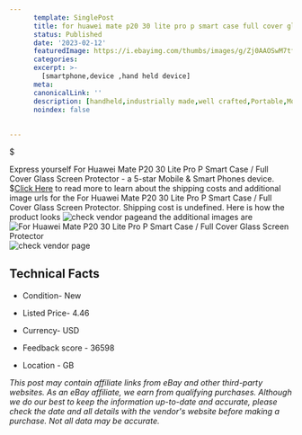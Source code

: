 ```yaml
---
      template: SinglePost
      title: for huawei mate p20 30 lite pro p smart case full cover glass screen protector
      status: Published
      date: '2023-02-12'
      featuredImage: https://i.ebayimg.com/thumbs/images/g/Zj0AAOSwM7tfAOGs/s-l225.jpg
      categories: 
      excerpt: >-
        [smartphone,device ,hand held device]
      meta:
      canonicalLink: ''
      description: [handheld,industrially made,well crafted,Portable,Mobile,Compact,Convenient,Lightweight,Maneuverable,Man-portable,Miniature,Carriable,Hand-held,Light,Holdable,Transportable,Mobile device,Pocket-sized,On-the-go,Wireless,Cordless,Compact size,Convenient size, smartphone,device ,hand held device]
      noindex: false
      
        
---
```

$

Express yourself For Huawei Mate P20 30 Lite Pro P Smart Case / Full Cover Glass Screen Protector - a 5-star Mobile & Smart Phones device.
$[Click Here](https://www.ebay.com/itm/113721367545?hash=item1a7a525bf9%3Ag%3AZj0AAOSwM7tfAOGs&mkevt=1&mkcid=1&mkrid=711-53200-19255-0&campid=%253CePNCampaignId%253E&customid=%253CreferenceId%253E&toolid=10049) to read more to learn about the shipping costs and additional image urls for the For Huawei Mate P20 30 Lite Pro P Smart Case / Full Cover Glass Screen Protector. Shipping cost is undefined. Here is how the product looks ![check vendor page](https://i.ebayimg.com/thumbs/images/g/Zj0AAOSwM7tfAOGs/s-l225.jpg)and the additional images are![For Huawei Mate P20 30 Lite Pro P Smart Case / Full Cover Glass Screen Protector](https://i.ebayimg.com/images/g/Zj0AAOSwM7tfAOGs/s-l960.jpg)![check vendor page](https://origin-galleryplus.ebayimg.com/ws/web/113721367545_2_0_1/225x225.jpg,https://origin-galleryplus.ebayimg.com/ws/web/113721367545_3_0_1/225x225.jpg,https://origin-galleryplus.ebayimg.com/ws/web/113721367545_4_0_1/225x225.jpg,https://origin-galleryplus.ebayimg.com/ws/web/113721367545_5_0_1/225x225.jpg,https://origin-galleryplus.ebayimg.com/ws/web/113721367545_6_0_1/225x225.jpg,https://origin-galleryplus.ebayimg.com/ws/web/113721367545_7_0_1/225x225.jpg,https://origin-galleryplus.ebayimg.com/ws/web/113721367545_8_0_1/225x225.jpg,https://origin-galleryplus.ebayimg.com/ws/web/113721367545_9_0_1/225x225.jpg,https://origin-galleryplus.ebayimg.com/ws/web/113721367545_10_0_1/225x225.jpg,https://origin-galleryplus.ebayimg.com/ws/web/113721367545_11_0_1/225x225.jpg,https://origin-galleryplus.ebayimg.com/ws/web/113721367545_12_0_1/225x225.jpg)



 ## Technical Facts 



     
      

 - Condition- New 


      

 - Listed Price- 4.46 


      

 - Currency- USD 


      

 - Feedback score - 36598 


      

 - Location - GB 


      
      

 *_This post may contain affiliate links from eBay and other third-party websites. As an eBay affiliate, we earn from qualifying purchases. Although we do our best to keep the information up-to-date and accurate, please check the date and all details with the vendor's website before making a purchase. Not all data may be accurate._*






